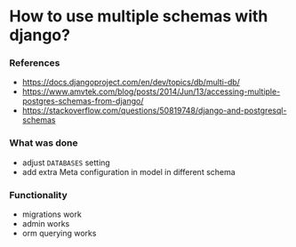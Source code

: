 # How to use multiple schemas with django?

### References
- https://docs.djangoproject.com/en/dev/topics/db/multi-db/
- https://www.amvtek.com/blog/posts/2014/Jun/13/accessing-multiple-postgres-schemas-from-django/
- https://stackoverflow.com/questions/50819748/django-and-postgresql-schemas

### What was done
- adjust `DATABASES` setting
- add extra Meta configuration in model in different schema

### Functionality
- migrations work
- admin works
- orm querying works
